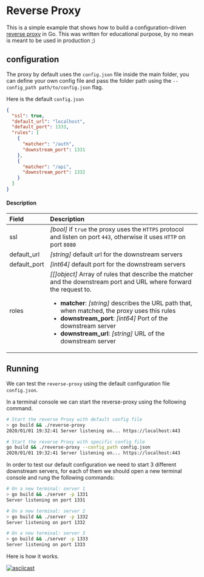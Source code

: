 # Reverse Proxy
This is a simple example that shows how to build a configuration-driven [reverse proxy](https://en.wikipedia.org/wiki/Reverse_proxy) in Go. This was written for educational purpose, by no mean is meant to be used in production ;)

## configuration

The proxy by default uses the `config.json` file inside the main folder, you can define your own config file and pass the folder path using the `--config_path path/to/config.json` flag.

Here is the default `config.json`

```json
{
  "ssl": true,
  "default_url": "localhost",
  "default_port": 1333,
  "rules": [
    {
      "matcher": "/auth",
      "downstream_port": 1331
    },
    {
      "matcher": "/api",
      "downstream_port": 1332
    }
  ]
}
```


#### Description

| Field | Description|
|:---|:---|
| ssl | _[bool]_  if `true` the proxy uses the `HTTPS` protocol and listen on port `443`, otherwise it uses `HTTP` on port `8080`|
| default_url | _[string]_ default url for the downstream servers |
| default_port | _[int64]_ default port for the downstream servers |
| roles | _[[]object]_ Array of rules that describe the matcher and the downstream port and URL where forward the request to.<ul><li>__matcher__: _[string]_ describes the URL path that, when matched, the proxy uses this rules</li><li>__downstream_port__: _[int64]_ Port of the downstream server</li><li>__downstream_url__: _[string]_ URL of the downstream server</li></ul> |


## Running
We can test the `reverse-proxy` using the default configuration file `config.json`.

In a terminal console we can start the reverse-proxy using the following command.

```bash
# Start the reverse Proxy with default config file
> go build && ./reverse-proxy
2020/01/01 19:32:41 Server listening on... https://localhost:443

# Start the reverse Proxy with specific config file
go build && ./reverse-proxy --config_path config.json
2020/01/01 19:32:41 Server listening on... https://localhost:443
```

In order to test our default configuration we need to start 3 different downstream servers, for each of them we should open a new terminal console and rung the following commands:

```bash
# On a new terminal: server 1
> go build && ./server -p 1331
Server listening on port 1331

# On a new terminal: server 2
> go build && ./server -p 1332
Server listening on port 1332

# On a new terminal: server 3
> go build && ./server -p 1333
Server listening on port 1333
```



Here is how it works.

[![asciicast](https://asciinema.org/a/QhAoBtORwRz906q68t1BcAvKb.svg)](https://asciinema.org/a/QhAoBtORwRz906q68t1BcAvKb)
